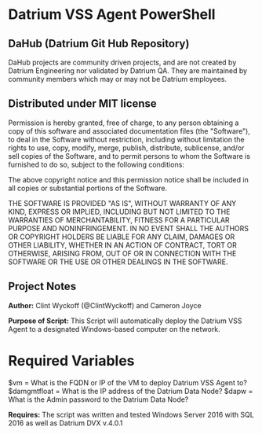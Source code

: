 # Datrium VSS Agent PowerShell
## DaHub (Datrium Git Hub Repository)
DaHub projects are community driven projects, and are not created by Datrium Engineering nor validated by Datrium QA. They are maintained by community members which may or may not be Datrium employees.

## Distributed under MIT license

Permission is hereby granted, free of charge, to any person obtaining a copy of this software and associated documentation files (the "Software"), to deal in the Software without restriction, including without limitation the rights to use, copy, modify, merge, publish, distribute, sublicense, and/or sell copies of the Software, and to permit persons to whom the Software is furnished to do so, subject to the following conditions:

The above copyright notice and this permission notice shall be included in all copies or substantial portions of the Software.

THE SOFTWARE IS PROVIDED "AS IS", WITHOUT WARRANTY OF ANY KIND, EXPRESS OR IMPLIED, INCLUDING BUT NOT LIMITED TO THE WARRANTIES OF MERCHANTABILITY, FITNESS FOR A PARTICULAR PURPOSE AND NONINFRINGEMENT. IN NO EVENT SHALL THE AUTHORS OR COPYRIGHT HOLDERS BE LIABLE FOR ANY CLAIM, DAMAGES OR OTHER LIABILITY, WHETHER IN AN ACTION OF CONTRACT, TORT OR OTHERWISE, ARISING FROM, OUT OF OR IN CONNECTION WITH THE SOFTWARE OR THE USE OR OTHER DEALINGS IN THE SOFTWARE.

## Project Notes
**Author:** Clint Wyckoff (@ClintWyckoff) and Cameron Joyce

**Purpose of Script:** This Script will automatically deploy the Datrium VSS Agent to a designated Windows-based computer on the network.

# Required Variables
$vm = What is the FQDN or IP of the VM to deploy Datrium VSS Agent to?
$damgmtfloat = What is the IP address of the Datrium Data Node?
$dapw = What is the Admin password to the Datrium Data Node?

**Requires:** The script was written and tested Windows Server 2016 with SQL 2016 as well as Datrium DVX v.4.0.1